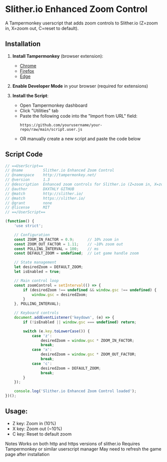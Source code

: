 # Slither.io Enhanced Zoom Control

A Tampermonkey userscript that adds zoom controls to Slither.io (Z=zoom in, X=zoom out, C=reset to default).

## Installation

1. **Install Tampermonkey** (browser extension):
   - [Chrome](https://chrome.google.com/webstore/detail/tampermonkey/dhdgffkkebhmkfjojejmpbldmpobfkfo)
   - [Firefox](https://addons.mozilla.org/firefox/addon/tampermonkey/)
   - [Edge](https://microsoftedge.microsoft.com/addons/detail/tampermonkey/iikmkjmpaadaobahmlepeloendndfphd)

2. **Enable Developer Mode** in your browser (required for extensions)

3. **Install the Script**:
   - Open Tampermonkey dashboard
   - Click "Utilities" tab
   - Paste the following code into the "Import from URL" field:
     ```
     https://github.com/yourusername/your-repo/raw/main/script.user.js
     ```
   - OR manually create a new script and paste the code below

## Script Code

```javascript
// ==UserScript==
// @name         Slither.io Enhanced Zoom Control
// @namespace    http://tampermonkey.net/
// @version      1.3
// @description  Enhanced zoom controls for Slither.io (Z=zoom in, X=zoom out, C=reset to default)
// @author       DXXTHLY GITHUB
// @match        http://slither.io/
// @match        https://slither.io/
// @grant        none
// @license      MIT
// ==/UserScript==

(function() {
    'use strict';

    // Configuration
    const ZOOM_IN_FACTOR = 0.9;      // 10% zoom in
    const ZOOM_OUT_FACTOR = 1.11;    // ~10% zoom out
    const POLLING_INTERVAL = 100;    // ms
    const DEFAULT_ZOOM = undefined;  // Let game handle zoom

    // State management
    let desiredZoom = DEFAULT_ZOOM;
    let isEnabled = true;

    // Main control loop
    const zoomControl = setInterval(() => {
        if (desiredZoom !== undefined && window.gsc !== undefined) {
            window.gsc = desiredZoom;
        }
    }, POLLING_INTERVAL);

    // Keyboard controls
    document.addEventListener('keydown', (e) => {
        if (!isEnabled || window.gsc === undefined) return;

        switch (e.key.toLowerCase()) {
            case 'z':
                desiredZoom = window.gsc * ZOOM_IN_FACTOR;
                break;
            case 'x':
                desiredZoom = window.gsc * ZOOM_OUT_FACTOR;
                break;
            case 'c':
                desiredZoom = DEFAULT_ZOOM;
                break;
        }
    });

    console.log('Slither.io Enhanced Zoom Control loaded');
})();
```

## Usage:
+ Z key: Zoom in (10%)
+ X key: Zoom out (~10%)
+ C key: Reset to default zoom

Notes
Works on both http and https versions of slither.io
Requires Tampermonkey or similar userscript manager
May need to refresh the game page after installation
